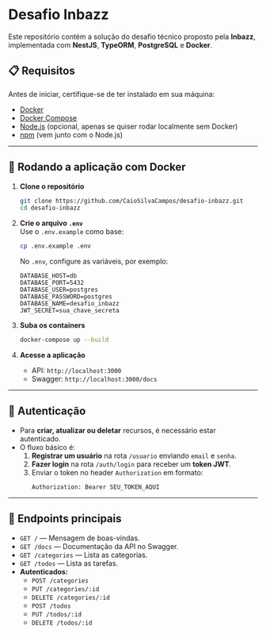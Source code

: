 # Desafio Inbazz

Este repositório contém a solução do desafio técnico proposto pela **Inbazz**, implementada com **NestJS**, **TypeORM**, **PostgreSQL** e **Docker**.

## 📋 Requisitos

Antes de iniciar, certifique-se de ter instalado em sua máquina:

- [Docker](https://docs.docker.com/get-docker/)
- [Docker Compose](https://docs.docker.com/compose/)
- [Node.js](https://nodejs.org/) (opcional, apenas se quiser rodar localmente sem Docker)
- [npm](https://www.npmjs.com/) (vem junto com o Node.js)

---

## 🚀 Rodando a aplicação com Docker

1. **Clone o repositório**
   ```bash
   git clone https://github.com/CaioSilvaCampos/desafio-inbazz.git
   cd desafio-inbazz
   ```

2. **Crie o arquivo `.env`**  
   Use o `.env.example` como base:
   ```bash
   cp .env.example .env
   ```
   No `.env`, configure as variáveis, por exemplo:
   ```env
   DATABASE_HOST=db
   DATABASE_PORT=5432
   DATABASE_USER=postgres
   DATABASE_PASSWORD=postgres
   DATABASE_NAME=desafio_inbazz
   JWT_SECRET=sua_chave_secreta
   ```

3. **Suba os containers**
   ```bash
   docker-compose up --build
   ```

4. **Acesse a aplicação**
   - API: `http://localhost:3000`
   - Swagger: `http://localhost:3000/docs`

---

## 🔐 Autenticação

- Para **criar, atualizar ou deletar** recursos, é necessário estar autenticado.
- O fluxo básico é:
  1. **Registrar um usuário** na rota `/usuario` enviando `email` e `senha`.
  2. **Fazer login** na rota `/auth/login` para receber um **token JWT**.
  3. Enviar o token no header `Authorization` em formato:
     ```
     Authorization: Bearer SEU_TOKEN_AQUI
     ```

---

## 📄 Endpoints principais

- `GET /` — Mensagem de boas-vindas.
- `GET /docs` — Documentação da API no Swagger.
- `GET /categories` — Lista as categorias.
- `GET /todos` — Lista as tarefas.
- **Autenticados:**
  - `POST /categories`
  - `PUT /categories/:id`
  - `DELETE /categories/:id`
  - `POST /todos`
  - `PUT /todos/:id`
  - `DELETE /todos/:id`

